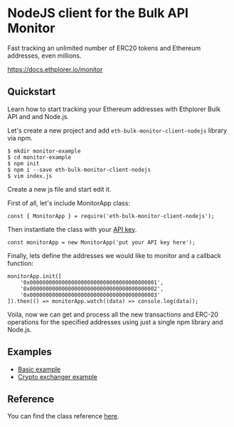 # NodeJS client for the Bulk API Monitor
Fast tracking an unlimited number of ERC20 tokens and Ethereum addresses, even millions.

https://docs.ethplorer.io/monitor

## Quickstart

Learn how to start tracking your Ethereum addresses with Ethplorer Bulk API and and Node.js.

Let's create a new project and add ```eth-bulk-monitor-client-nodejs``` library via npm.
```
$ mkdir monitor-example
$ cd monitor-example
$ npm init
$ npm i --save eth-bulk-monitor-client-nodejs
$ vim index.js
```

Create a new js file and start edit it.

First of all, let's include MonitorApp class:
```
const { MonitorApp } = require('eth-bulk-monitor-client-nodejs');
```

Then instantiate the class with your [API key](https://ethplorer.zendesk.com/hc/en-us/articles/900000976026-How-to-get-access-to-the-Bulk-API-Monitor-).
```
const monitorApp = new MonitorApp('put your API key here');
```

Finally, lets define the addresses we would like to monitor and a callback function:
```
monitorApp.init([
    '0x0000000000000000000000000000000000000001',
    '0x0000000000000000000000000000000000000002',
    '0x0000000000000000000000000000000000000003'
]).then(() => monitorApp.watch((data) => console.log(data));
```

Voila, now we can get and process all the new transactions and ERC-20 operations for the specified addresses using just a single npm library and Node.js.

## Examples

- [Basic example](examples/basicExample.js)
- [Crypto exchanger example](https://github.com/amilabs/crypto-exchanger)

## Reference

You can find the class reference [here](reference.md).
